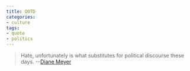 ```yaml
---
title: QOTD
categories:
- culture
tags:
- quote
- politics
---
```


> Hate, unfortunately is what substitutes for political discourse these days.
> --[Diane Meyer][1]

   [1]: http://respublica.typepad.com/

